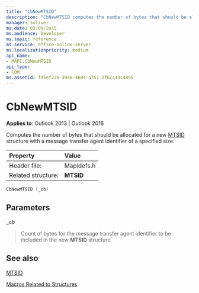 ```yaml
---
title: "CbNewMTSID"
description: "CbNewMTSID computes the number of bytes that should be allocated for a new MTSID structure with a message transfer agent identifier of a specified size."
manager: soliver
ms.date: 03/09/2015
ms.audience: Developer
ms.topic: reference
ms.service: office-online-server
ms.localizationpriority: medium
api_name:
- MAPI.CbNewMTSID
api_type:
- COM
ms.assetid: fd5ef226-39e6-4604-a751-2f6cc49c4895
---
```


# CbNewMTSID

  
  
**Applies to**: Outlook 2013 | Outlook 2016 
  
Computes the number of bytes that should be allocated for a new [MTSID](mtsid.md) structure with a message transfer agent identifier of a specified size. 
  
|Property |Value |
|:-----|:-----|
|Header file:  <br/> |Mapidefs.h  <br/> |
|Related structure:  <br/> |**MTSID** <br/> |
   
```cpp
CbNewMTSID (_cb)
```

## Parameters

 __cb_
  
> Count of bytes for the message transfer agent identifier to be included in the new **MTSID** structure. 
    
## See also



[MTSID](mtsid.md)


[Macros Related to Structures](macros-related-to-structures.md)

